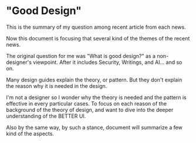 "Good Design"
=======

This is the summary of my question among recent article from each news.

Now this document is focusing that several kind of the themes of the recent news.

The original question for me was "What is good design?" as a non-designer's viewpoint. After it includes Security, Writings, and AI... and so on.

Many design guides explain the theory, or pattern. But they don't explain the reason why it is needed in the design. 

I'm not a designer so I wonder why the theory is needed and the pattern is effective in every particular cases. To focus on each reason of the background of the theory of design, and want to dive into the deeper understanding of the BETTER UI.

Also by the same way, by such a stance, document will summarize a few kind of the aspects.
